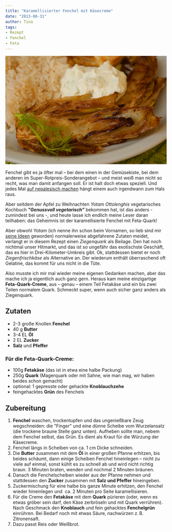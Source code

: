```yaml
---
title: "Karamellisierter Fenchel mit Käsecreme"
date: "2013-08-31" 
author: Tina
tags:
- Rezept
- Fenchel
- Feta
---
```


![fenchel](images/fenchel2-bearbeitet.jpg)

Fenchel gibt es ja öfter mal – bei dem einen in der Gemüsekiste, bei dem anderen im Super-Rotpreis-Sonderangebot – und meist weiß man nicht so recht, was man damit anfangen soll. Er ist halt doch etwas speziell. Und jedes Mal [auf nepalesisch machen](/posts/2013/01/nepalesischer-fenchel-mit-champignons-und-tomaten/ "Nepalesischer Fenchel mit Champignons und Tomaten") hängt einem auch irgendwann zum Hals raus.

Aber seitdem der Apfel zu Weihnachten _Yotam Ottolenghis_ vegetarisches Kochbuch _**"Genussvoll vegetarisch"**_ bekommen hat, ist das anders - zumindest bei uns -, und heute lasse ich endlich meine Leser daran teilhaben: das Geheimnis ist der karamellisierte Fenchel mit Feta-Quark!

Aber obwohl _Yotam_ (ich nenne ihn schon beim Vornamen, so lieb sind mir [seine Ideen](/posts/2013/07/shakshuka/) geworden) normalerweise abgefahrene Zutaten meidet, verlangt er in diesem Rezept einen _Ziegenquark_ als Beilage. Den hat noch nichtmal unser Hitmarkt, und das ist so ungefähr das exotischste Geschäft, das es hier in Drei-Kilometer-Umkreis gibt. Ok, stattdessen bietet er noch _Ziegenfrischkäse_ als Alternative an. Der wiederum enthält überraschend oft Gelatine, das kommt für uns nicht in die Tüte.  

Also musste ich mir mal wieder meine eigenen Gedanken machen, aber das mache ich ja eigentlich auch ganz gern. Heraus kam meine einzigartige **Feta-Quark-Creme**, aus – genau – einem Teil Fetakäse und ein bis zwei Teilen normalem Quark. Schmeckt super, wenn auch sicher ganz anders als Ziegenquark.

## Zutaten

- 2-3 große Knollen **Fenchel**
- 40 g **Butter**
- 3-4 EL **Öl**
- 2 EL **Zucker**
- **Salz** und **Pfeffer**

### Für die Feta-Quark-Creme:

- 100g **Fetakäse** (das ist in etwa eine halbe Packung)
- 250g **Quark** (Magerquark oder mit Sahne, wie man mag, wir haben beides schon gemacht)
- optional: 1 gepresste oder gehackte **Knoblauchzehe**
- feingehacktes **Grün** des Fenchels

## Zubereitung

1. **Fenchel** waschen, trockentupfen und das ungenießbare Zeug wegschneiden: die "Finger" und eine dünne Scheibe vom Wurzelansatz (die trockene braune Stelle ganz unten). Aufheben sollte man, nebem dem Fenchel selbst, das Grün. Es dient als Kraut für die Würzung der Käsecreme.
2. Fenchel längs in Scheiben von ca. 1 cm Dicke schneiden.
3. Die **Butter** zusammen mit dem **Öl** in einer großen Pfanne erhitzen, bis beides schäumt, dann einige Scheiben Fenchel hineinlegen – nicht zu viele auf einmal, sonst kühlt es zu schnell ab und wird nicht richtig braun. 3 Minuten braten, wenden und nochmal 2 Minuten bräunen.
4. Danach die Fenchelscheiben wieder aus der Pfanne nehmen und stattdessen den **Zucker** zusammen mit **Salz und Pfeffer** hineingeben.
5. Zuckermischung für eine halbe bis ganze Minute erhitzen, den Fenchel wieder hineinlegen und  ca. 2 Minuten pro Seite karamellisieren.
6. Für die Creme den **Fetakäse** mit dem **Quark** pürieren (oder, wenn es etwas gröber sein darf, den Käse zerbröseln und mit Quark verrühren). Nach Geschmack den **Knoblauch** und fein gehacktes **Fenchelgrün** einrühren. Bei Bedarf noch mit etwas Säure, nachwürzen z. B. Zitronensaft.
7. Dazu passt Reis oder Weißbrot.
